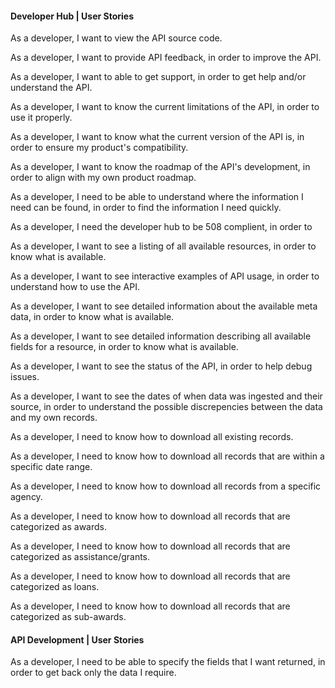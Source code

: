 #### Developer Hub | User Stories

As a developer, I want to view the API source code.

As a developer, I want to provide API feedback, in order to improve the API.

As a developer, I want to able to get support, in order to get help and/or understand the API.

As a developer, I want to know the current limitations of the API, in order to use it properly.

As a developer, I want to know what the current version of the API is, in order to ensure my product's compatibility.

As a developer, I want to know the roadmap of the API's development, in order to align with my own product roadmap.

As a developer, I need to be able to understand where the information I need can be found, in order to find the information I need quickly.

As a developer, I need the developer hub to be 508 complient, in order to 

As a developer, I want to see a listing of all available resources, in order to know what is available.

As a developer, I want to see interactive examples of API usage, in order to understand how to use the API.

As a developer, I want to see detailed information about the available meta data, in order to know what is available.

As a developer, I want to see detailed information describing all available fields for a resource, in order to know what is available.

As a developer, I want to see the status of the API, in order to help debug issues.

As a developer, I want to see the dates of when data was ingested and their source, in order to understand the possible discrepencies between the data and my own records.

As a developer, I need to know how to download all existing records.

As a developer, I need to know how to download all records that are within a specific date range.

As a developer, I need to know how to download all records from a specific agency.

As a developer, I need to know how to download all records that are categorized as awards.

As a developer, I need to know how to download all records that are categorized as assistance/grants.

As a developer, I need to know how to download all records that are categorized as loans.

As a developer, I need to know how to download all records that are categorized as sub-awards.


#### API Development | User Stories

As a developer, I need to be able to specify the fields that I want returned, in order to get back only the data I require.

